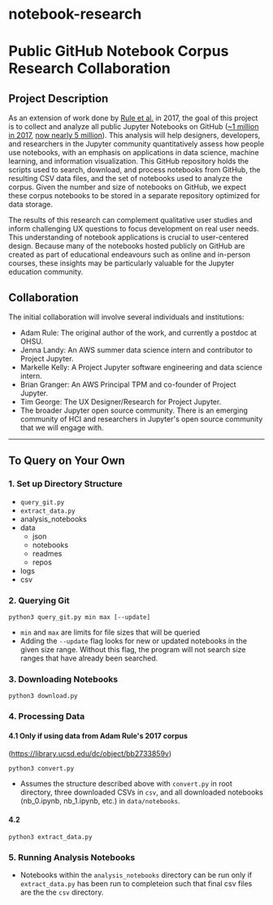 # notebook-research
# Public GitHub Notebook Corpus Research Collaboration

## Project Description
As an extension of work done by [Rule et al.](https://blog.jupyter.org/we-analyzed-1-million-jupyter-notebooks-now-you-can-too-guest-post-8116a964b536) in 2017, the goal of this project is to collect and analyze all public Jupyter Notebooks on GitHub ([~1 million in 2017](https://library.ucsd.edu/dc/collection/bb6931851t), [now nearly 5 million](https://github.com/parente/nbestimate/blob/master/estimate.ipynb)). This analysis will help designers, developers, and researchers in the Jupyter community quantitatively assess how people use notebooks, with an emphasis on applications in data science, machine learning, and information visualization. This GitHub repository holds the scripts used to search, download, and process notebooks from GitHub, the resulting CSV data files, and the set of notebooks used to analyze the corpus. Given the number and size of notebooks on GitHub, we expect these corpus notebooks to be stored in a separate repository optimized for data storage.

The results of this research can complement qualitative user studies and inform challenging UX questions to focus development on real user needs. This understanding of notebook applications is crucial to user-centered design. Because many of the notebooks hosted publicly on GitHub are created as part of educational endeavours such as online and in-person courses, these insights may be particularly valuable for the Jupyter education community.

## Collaboration

The initial collaboration will involve several individuals and institutions:
- Adam Rule: The original author of the work, and currently a postdoc at OHSU.
- Jenna Landy: An AWS summer data science intern and contributor to Project Jupyter.
- Markelle Kelly: A Project Jupyter software engineering and data science intern.
- Brian Granger: An AWS Principal TPM and co-founder of Project Jupyter.
- Tim George: The UX Designer/Research for Project Jupyter.
- The broader Jupyter open source community. There is an emerging community of HCI and researchers in Jupyter's open source community that we will engage with.

------------

## To Query on Your Own

### 1. Set up Directory Structure

- `query_git.py`
- `extract_data.py`
- analysis_notebooks
- data 
    - json
    - notebooks
    - readmes
    - repos
- logs
- csv

### 2. Querying Git

```
python3 query_git.py min max [--update]
```

- `min` and `max` are limits for file sizes that will be queried
- Adding the `--update` flag looks for new or updated notebooks in the given size range. 
  Without this flag, the program will not search size ranges that have already been searched.

### 3. Downloading Notebooks

```
python3 download.py
```

### 4. Processing Data

#### 4.1 Only if using data from Adam Rule's 2017 corpus
(https://library.ucsd.edu/dc/object/bb2733859v)

```
python3 convert.py
```

- Assumes the structure described above with `convert.py` in root directory, three downloaded
  CSVs in `csv`, and all downloaded notebooks (nb_0.ipynb, nb_1.ipynb, etc.) in `data/notebooks`.
            
#### 4.2

```
python3 extract_data.py
```

### 5. Running Analysis Notebooks

- Notebooks within the `analysis_notebooks` directory can be run only if `extract_data.py` has been run to completeion such that final csv files are the the `csv` directory.